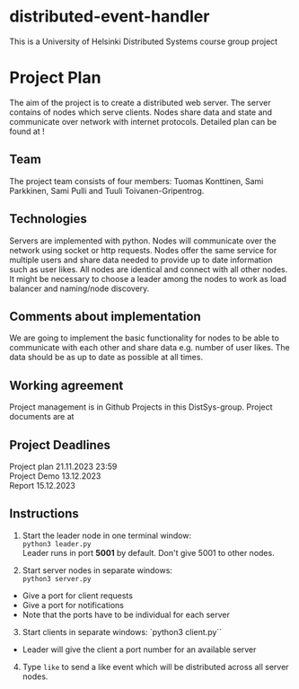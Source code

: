 # distributed-event-handler
This is a University of Helsinki Distributed Systems course group project

# Project Plan 

The aim of the project is to create a distributed web server. The server contains of nodes which serve clients. Nodes share data and state and communicate over network with internet protocols. Detailed plan can be found at <Link>!

## Team

The project team consists of four members: Tuomas Konttinen, Sami Parkkinen, Sami Pulli and Tuuli Toivanen-Gripentrog. 

## Technologies 

Servers are implemented with python. Nodes will communicate over the network using socket or http requests. Nodes offer the same service for multiple users and share data needed to provide up to date information such as user likes. All nodes are identical and connect with all other nodes. It might be necessary to choose a leader among the nodes to work as load balancer and naming/node discovery.

## Comments about implementation

We are going to implement the basic functionality for nodes to be able to communicate with each other and share data e.g. number of user likes. The data should be as up to date as possible at all times.

## Working agreement

Project management is in Github Projects in this DistSys-group.
Project documents are at <Link to Shared drive>

## Project Deadlines

Project plan 21.11.2023 23:59  
Project Demo 13.12.2023  
Report 15.12.2023  

## Instructions

1) Start the leader node in one terminal window:  
 `python3 leader.py`  
 Leader runs in port **5001** by default. Don't give 5001 to other nodes.

2) Start server nodes in separate windows:  
  `python3 server.py`
  * Give a port for client requests
  * Give a port for notifications
  * Note that the ports have to be individual for each server
3) Start clients in separate windows:
  `python3 client.py``
  * Leader will give the client a port number for an available server
4) Type `like` to send a like event which will be distributed across all server nodes. 